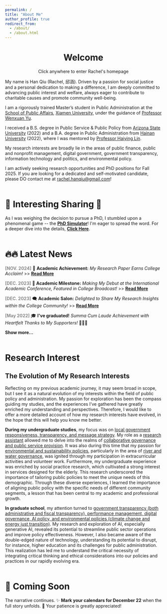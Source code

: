 ```yaml
---
permalink: /
title: "About Me"
author_profile: true
redirect_from: 
  - /about/
  - /about.html
---
```

<!DOCTYPE html>
<html lang="zh-CN">
<head>
<meta charset="UTF-8">
<meta name="viewport" content="width=device-width, initial-scale=1.0">
<title>动画页面过渡</title>
<style>
    /* CSS样式 */
    body, html {
        height: 100%;
        margin: 0;
        overflow: hidden; /* 隐藏滚动条 */
    }

    #overlay {
        background: #333; /* 覆盖层的背景颜色 */
        color: white;
        width: 100%;
        height: 100%;
        position: fixed; /* 使覆盖层固定在视口中 */
        top: 0;
        left: 0;
        display: flex;
        align-items: center;
        justify-content: center;
        z-index: 1000;
        transition: transform 0.5s ease-in-out; /* 动画过渡效果 */
    }

    .content {
        text-align: center;
    }

    #main-content {
        display: none; /* 初始时隐藏主页内容 */
        opacity: 0; /* 初始时不透明度为0 */
        transition: opacity 1s ease-in-out; /* 动画过渡效果 */
    }
</style>
</head>
<body>

<div id="overlay">
    <div class="content">
        <h1>Welcome</h1>
        <p>Click anywhere to enter Rachel's homepage</p>
    </div>
</div>

<div id="main-content">
    <!-- 这里是你的主页内容 -->
    <h1>This is the homepage</h1>
    <p>Welcome to Rachel's website</p>
</div>

<script>
    // JavaScript脚本
    document.getElementById('overlay').addEventListener('click', function() {
        var overlay = this;
        var mainContent = document.getElementById('main-content');

        // 开始动画
        overlay.style.transform = 'translateX(-100%)'; // 拉开覆盖层
        setTimeout(function() {
            overlay.style.display = 'none'; // 隐藏覆盖层
            mainContent.style.display = 'block'; // 显示主页内容
            setTimeout(function() {
                mainContent.style.opacity = 1; // 渐显主页内容
            }, 50); // 稍微延迟渐显效果
        }, 500); // 确保动画时间与CSS中定义的过渡时间一致

        // 解除body的overflow隐藏，允许滚动
        document.body.style.overflow = 'auto';
    });
</script>
</body>
</html>




My name is Han Qiu (Rachel, 邱涵). Driven by a passion for social justice and a personal dedication to making a difference, I am deeply committed to advancing public interest and welfare, always eager to contribute to charitable causes and promote community well-being.

I am a rigorously trained Master’s student in Public Administration at the [School of Public Affairs](https://spa.xmu.edu.cn/), [Xiamen University](https://www.xmu.edu.cn/), under the guidance of [Professor Wenxuan Yu](https://spa.xmu.edu.cn/info/1237/3095.htm).

I received a B.S. degree in Public Service & Public Policy from [Arizona State University](https://www.asu.edu/) (2022) and a B.A. degree in Public Administration from [Hainan University](https://www.hainanu.edu.cn/) (2022), where I was mentored by [Professor Haiying Lin](https://haitc.hainanu.edu.cn/cslm/jzyg/szdw/xzgl.htm).

My research interests are broadly lie in the areas of public finance, public and nonprofit management, digital government, government transparency, information technology and politics, and environmental policy.

I am actively seeking research opportunities and PhD positions for Fall 2025. If you are looking for a dedicated and self-motivated candidate, please DO contact me at rachel.hanqiu@gmail.com!
<br><br>

🌟 Interesting Sharing 🌟
======
As I was weighing the decision to pursue a PhD, I stumbled upon a phenomenal game -- the [**PhD Simulator**](https://research.wmz.ninja/projects/phd/index.html)! I'm eager to spread the word. For a deeper dive into the details, [**Click Here**](game-details.html).
<br><br>

🔥🔥 Latest News
======
<span style="color: #888888;">**[NOV. 2024]**</span> 🎉 **Academic Achievement:** *My Research Paper Earns College Acclaim!* >> [**Read More**](https://mp.weixin.qq.com/s/2TYL9l8GGay93hLLRQBzYw)

<span style="color: #888888;">**[DEC. 2023]**</span> 🚀 **Academic Milestone:** *Making My Debut at the International Academic Conference, Featured in College Broadcast!* >> [**Read More**](https://mp.weixin.qq.com/s/EuHTxNFZpdGGEOrvOj-RPg)

<span style="color: #888888;">**[DEC. 2023]**</span> 🗨️ **Academic Salon:**</span> *Delighted to Share My Research Insights within the College Community!* >> [**Read More**](https://mp.weixin.qq.com/s/dn-2_kHyLDbNC0hQ042xEw)

<span style="color: #888888;">**[May 2022]**</span> 🎓 **I've graduated!** *Summa Cum Laude Achievement with Heartfelt Thanks to My Supporters!* 🌟👩‍🎓

**Show more...**
<br><br>

Research Interest
======
## **The Evolution of My Research Interests**
Reflecting on my previous academic journey, it may seem broad in scope, but I see it as a natural evolution of my interests within the field of public policy and administration. My passion for exploration has been the compass guiding my studies, and the experiences I’ve gathered have greatly enriched my understanding and perspectives. Therefore, I would like to offer a more detailed account of how my research interests have evolved, in the hope that this will help you know me better.

**During my undergraduate studies**, my focus was on <u>local government responsiveness, transparency, and message strategy</u>. My role as a <u>research assistant</u> allowed me to delve into the realms of <u>collaborative governance and public service provision</u>. It was also during this time that my passion for <u>environmental and sustainability policies</u>, particularly in the area of <u>river and water governance</u>, was ignited through my participation in extracurricular activities and volunteer work. Furthermore, my undergraduate experience was enriched by social practice research, which cultivated a strong interest in services designed for the elderly. This research underscored the importance of tailoring public policies to meet the unique needs of this demographic. Through these diverse experiences, I learned the importance of aligning public policy with the specific needs of different community segments, a lesson that has been central to my academic and professional growth.

**In graduate school**, my attention turned to <u>government transparency (both administrative and fiscal transparency), performance management, digital governance, AI policy, and environmental policies (climate change and energy just transition)</u>. My research and exploration of AI, especially generative AI, revealed its potential to streamline public sector operations and improve policy effectiveness. However, I also became aware of the double-edged nature of technology, understanding its potential to disrupt, for instance, higher education and its challenges for public administration. This realization has led me to understand the critical necessity of integrating critical thinking and ethical considerations into our policies and practices in our rapidly evolving era.
<br><br>

📅 **Coming Soon**
======
The narrative continues. ✨ **Mark your calendars for December 22** when the full story unfolds. 🌟 Your patience is greatly appreciated!


